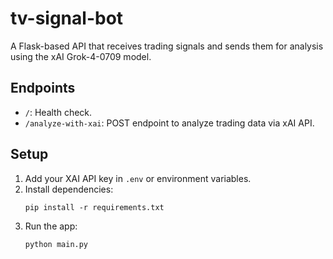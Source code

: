 
# tv-signal-bot

A Flask-based API that receives trading signals and sends them for analysis using the xAI Grok-4-0709 model.

## Endpoints

- `/`: Health check.
- `/analyze-with-xai`: POST endpoint to analyze trading data via xAI API.

## Setup

1. Add your XAI API key in `.env` or environment variables.
2. Install dependencies:
   ```
   pip install -r requirements.txt
   ```
3. Run the app:
   ```
   python main.py
   ```
